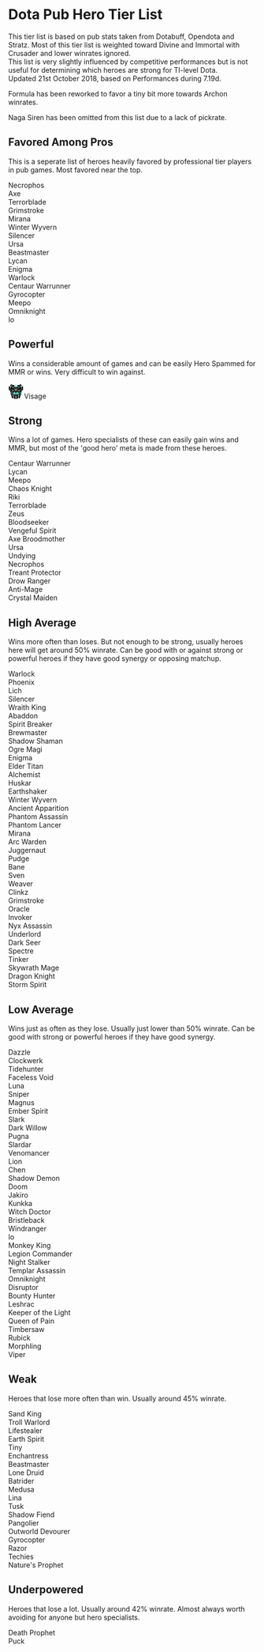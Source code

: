 # Dota Pub Hero Tier List
This tier list is based on pub stats taken from Dotabuff, Opendota and Stratz. Most of this tier list is weighted toward Divine and Immortal with Crusader and lower winrates ignored.  
This list is very slightly influenced by competitive performances but is not useful for determining which heroes are strong for TI-level Dota.  
Updated 21st October 2018, based on Performances during 7.19d.

Formula has been reworked to favor a tiny bit more towards Archon winrates.

Naga Siren has been omitted from this list due to a lack of pickrate.

## Favored Among Pros

This is a seperate list of heroes heavily favored by professional tier players in pub games. Most favored near the top.

Necrophos  
Axe  
Terrorblade  
Grimstroke  
Mirana  
Winter Wyvern  
Silencer  
Ursa  
Beastmaster  
Lycan  
Enigma  
Warlock  
Centaur Warrunner  
Gyrocopter  
Meepo  
Omniknight  
Io  

## Powerful
Wins a considerable amount of games and can be easily Hero Spammed for MMR or wins. Very difficult to win against.

![Gatekeeper](/images/miniheroes/visage.png)Visage

## Strong
Wins a lot of games. Hero specialists of these can easily gain wins and MMR, but most of the 'good hero' meta is made from these heroes.

Centaur Warrunner  
Lycan  
Meepo  
Chaos Knight  
Riki  
Terrorblade  
Zeus  
Bloodseeker  
Vengeful Spirit  
Axe 
Broodmother  
Ursa  
Undying  
Necrophos  
Treant Protector  
Drow Ranger  
Anti-Mage  
Crystal Maiden  

## High Average
Wins more often than loses. But not enough to be strong, usually heroes here will get around 50% winrate. Can be good with or against strong or powerful heroes if they have good synergy or opposing matchup.

Warlock  
Phoenix  
Lich  
Silencer  
Wraith King  
Abaddon  
Spirit Breaker  
Brewmaster  
Shadow Shaman  
Ogre Magi  
Enigma  
Elder Titan  
Alchemist  
Huskar  
Earthshaker  
Winter Wyvern  
Ancient Apparition  
Phantom Assassin  
Phantom Lancer  
Mirana  
Arc Warden  
Juggernaut  
Pudge  
Bane  
Sven  
Weaver  
Clinkz  
Grimstroke  
Oracle  
Invoker  
Nyx Assassin  
Underlord  
Dark Seer  
Spectre  
Tinker  
Skywrath Mage  
Dragon Knight  
Storm Spirit  


## Low Average
Wins just as often as they lose. Usually just lower than 50% winrate. Can be good with strong or powerful heroes if they have good synergy.

Dazzle  
Clockwerk  
Tidehunter  
Faceless Void  
Luna  
Sniper  
Magnus  
Ember Spirit  
Slark  
Dark Willow  
Pugna  
Slardar  
Venomancer  
Lion  
Chen  
Shadow Demon  
Doom  
Jakiro  
Kunkka  
Witch Doctor  
Bristleback  
Windranger  
Io  
Monkey King  
Legion Commander  
Night Stalker  
Templar Assassin  
Omniknight  
Disruptor  
Bounty Hunter  
Leshrac  
Keeper of the Light  
Queen of Pain  
Timbersaw  
Rubick  
Morphling  
Viper  

## Weak
Heroes that lose more often than win. Usually around 45% winrate.

Sand King  
Troll Warlord  
Lifestealer  
Earth Spirit  
Tiny  
Enchantress  
Beastmaster  
Lone Druid  
Batrider  
Medusa  
Lina  
Tusk  
Shadow Fiend  
Pangolier  
Outworld Devourer  
Gyrocopter  
Razor  
Techies  
Nature's Prophet  

## Underpowered
Heroes that lose a lot. Usually around 42% winrate. Almost always worth avoiding for anyone but hero specialists.

Death Prophet  
Puck  

